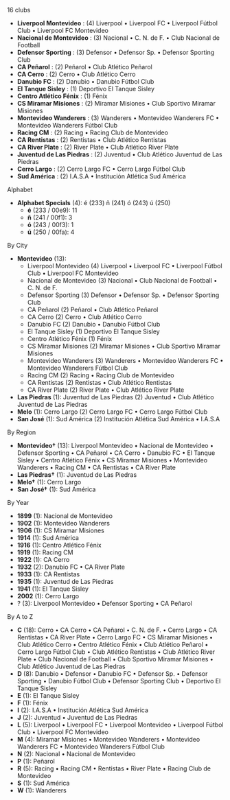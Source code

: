 16 clubs

- **Liverpool Montevideo** : (4) Liverpool • Liverpool FC • Liverpool Fútbol Club • Liverpool FC Montevideo
- **Nacional de Montevideo** : (3) Nacional • C. N. de F. • Club Nacional de Football
- **Defensor Sporting** : (3) Defensor • Defensor Sp. • Defensor Sporting Club
- **CA Peñarol** : (2) Peñarol • Club Atlético Peñarol
- **CA Cerro** : (2) Cerro • Club Atlético Cerro
- **Danubio FC** : (2) Danubio • Danubio Fútbol Club
- **El Tanque Sisley** : (1) Deportivo El Tanque Sisley
- **Centro Atlético Fénix** : (1) Fénix
- **CS Miramar Misiones** : (2) Miramar Misiones • Club Sportivo Miramar Misiones
- **Montevideo Wanderers** : (3) Wanderers • Montevideo Wanderers FC • Montevideo Wanderers Fútbol Club
- **Racing CM** : (2) Racing • Racing Club de Montevideo
- **CA Rentistas** : (2) Rentistas • Club Atlético Rentistas
- **CA River Plate** : (2) River Plate • Club Atlético River Plate
- **Juventud de Las Piedras** : (2) Juventud • Club Atlético Juventud de Las Piedras
- **Cerro Largo** : (2) Cerro Largo FC • Cerro Largo Fútbol Club
- **Sud América** : (2) I.A.S.A • Institución Atlética Sud América




Alphabet

- **Alphabet Specials** (4):  é (233) ñ (241) ó (243) ú (250)
  - **é** (233 / 00e9): 11
  - **ñ** (241 / 00f1): 3
  - **ó** (243 / 00f3): 1
  - **ú** (250 / 00fa): 4




By City

- **Montevideo** (13): 
  - Liverpool Montevideo  (4) Liverpool • Liverpool FC • Liverpool Fútbol Club • Liverpool FC Montevideo
  - Nacional de Montevideo  (3) Nacional • Club Nacional de Football • C. N. de F.
  - Defensor Sporting  (3) Defensor • Defensor Sp. • Defensor Sporting Club
  - CA Peñarol  (2) Peñarol • Club Atlético Peñarol
  - CA Cerro  (2) Cerro • Club Atlético Cerro
  - Danubio FC  (2) Danubio • Danubio Fútbol Club
  - El Tanque Sisley  (1) Deportivo El Tanque Sisley
  - Centro Atlético Fénix  (1) Fénix
  - CS Miramar Misiones  (2) Miramar Misiones • Club Sportivo Miramar Misiones
  - Montevideo Wanderers  (3) Wanderers • Montevideo Wanderers FC • Montevideo Wanderers Fútbol Club
  - Racing CM  (2) Racing • Racing Club de Montevideo
  - CA Rentistas  (2) Rentistas • Club Atlético Rentistas
  - CA River Plate  (2) River Plate • Club Atlético River Plate
- **Las Piedras** (1): Juventud de Las Piedras  (2) Juventud • Club Atlético Juventud de Las Piedras
- **Melo** (1): Cerro Largo  (2) Cerro Largo FC • Cerro Largo Fútbol Club
- **San José** (1): Sud América  (2) Institución Atlética Sud América • I.A.S.A




By Region

- **Montevideo†** (13):   Liverpool Montevideo • Nacional de Montevideo • Defensor Sporting • CA Peñarol • CA Cerro • Danubio FC • El Tanque Sisley • Centro Atlético Fénix • CS Miramar Misiones • Montevideo Wanderers • Racing CM • CA Rentistas • CA River Plate
- **Las Piedras†** (1):   Juventud de Las Piedras
- **Melo†** (1):   Cerro Largo
- **San José†** (1):   Sud América




By Year

- **1899** (1):   Nacional de Montevideo
- **1902** (1):   Montevideo Wanderers
- **1906** (1):   CS Miramar Misiones
- **1914** (1):   Sud América
- **1916** (1):   Centro Atlético Fénix
- **1919** (1):   Racing CM
- **1922** (1):   CA Cerro
- **1932** (2):   Danubio FC • CA River Plate
- **1933** (1):   CA Rentistas
- **1935** (1):   Juventud de Las Piedras
- **1941** (1):   El Tanque Sisley
- **2002** (1):   Cerro Largo
- ? (3):   Liverpool Montevideo • Defensor Sporting • CA Peñarol






By A to Z

- **C** (18): Cerro • CA Cerro • CA Peñarol • C. N. de F. • Cerro Largo • CA Rentistas • CA River Plate • Cerro Largo FC • CS Miramar Misiones • Club Atlético Cerro • Centro Atlético Fénix • Club Atlético Peñarol • Cerro Largo Fútbol Club • Club Atlético Rentistas • Club Atlético River Plate • Club Nacional de Football • Club Sportivo Miramar Misiones • Club Atlético Juventud de Las Piedras
- **D** (8): Danubio • Defensor • Danubio FC • Defensor Sp. • Defensor Sporting • Danubio Fútbol Club • Defensor Sporting Club • Deportivo El Tanque Sisley
- **E** (1): El Tanque Sisley
- **F** (1): Fénix
- **I** (2): I.A.S.A • Institución Atlética Sud América
- **J** (2): Juventud • Juventud de Las Piedras
- **L** (5): Liverpool • Liverpool FC • Liverpool Montevideo • Liverpool Fútbol Club • Liverpool FC Montevideo
- **M** (4): Miramar Misiones • Montevideo Wanderers • Montevideo Wanderers FC • Montevideo Wanderers Fútbol Club
- **N** (2): Nacional • Nacional de Montevideo
- **P** (1): Peñarol
- **R** (5): Racing • Racing CM • Rentistas • River Plate • Racing Club de Montevideo
- **S** (1): Sud América
- **W** (1): Wanderers




